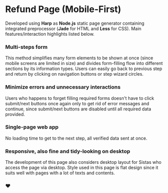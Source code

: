 # Refund Page (Mobile-First)
Developed using **Harp** as **Node.js** static page generator containing integrated preprocessor (**Jade** for HTML and **Less** for CSS).
Main features/interaction highlights listed below.
### Multi-steps form
This method simplifies many form elements to be shown at once (since mobile screens are limited in size) and divides form-filling flow into different sections by its information types. Users can easily go back to previous step and return by clicking on navigation buttons or step wizard circles.
### Minimize errors and unnecessary interactions
Users who happens to forget filling required forms doesn't have to click submit/next buttons once again only to get rid of error messages and continue, since submit/next buttons are disabled until all required data provided.
### Single-page web app
No loading time to get to the next step, all verified data sent at once.
### Responsive, also fine and tidy-looking on desktop
The development of this page also considers desktop layout for Sistas who access the page via desktop. Style used in this page is flat design since it suits well with pages with a lot of texts and contents.
### :heart:
